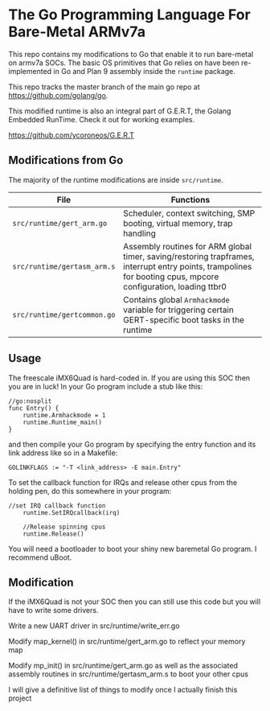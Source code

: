 # The Go Programming Language For Bare-Metal ARMv7a

This repo contains my modifications to Go that enable it
to run bare-metal on armv7a SOCs. The basic OS primitives that
Go relies on have been re-implemented in Go and Plan 9 assembly
inside the `runtime` package.

This repo tracks the master branch of the main go repo at https://github.com/golang/go.

This modified runtime is also an integral part of G.E.R.T,
the Golang Embedded RunTime. Check it out for working examples.

https://github.com/ycoroneos/G.E.R.T

## Modifications from Go

The majority of the runtime modifications are inside `src/runtime`.


  |File | Functions |
  |----------|----------|
  |`src/runtime/gert_arm.go`| Scheduler, context switching, SMP booting, virtual memory, trap handling|
  |`src/runtime/gertasm_arm.s`| Assembly routines for ARM global timer, saving/restoring trapframes, interrupt entry points, trampolines for booting cpus, mpcore configuration, loading ttbr0|
  |`src/runtime/gertcommon.go`| Contains global `Armhackmode` variable for triggering certain GERT-specific boot tasks in the runtime|


## Usage
The freescale iMX6Quad is hard-coded in. If you are using this SOC
then you are in luck! In your Go program include a stub like this:
```
//go:nosplit
func Entry() {
	runtime.Armhackmode = 1
	runtime.Runtime_main()
}
```

and then compile your Go program by specifying the entry function and
its link address like so in a Makefile:
```
GOLINKFLAGS := "-T <link_address> -E main.Entry"
```

To set the callback function for IRQs and release other cpus from the
holding pen, do this somewhere in your program:
```
//set IRQ callback function
	runtime.SetIRQcallback(irq)

	//Release spinning cpus
	runtime.Release()
```

You will need a bootloader to boot your shiny new baremetal Go program.
I recommend uBoot.

## Modification
If the iMX6Quad is not your SOC then you can still use this code but you
will have to write some drivers.

Write a new UART driver in src/runtime/write_err.go

Modify map_kernel() in src/runtime/gert_arm.go to reflect your memory map

Modify mp_init() in src/runtime/gert_arm.go as well as the associated
assembly routines in src/runtime/gertasm_arm.s to boot your other cpus

I will give a definitive list of things to modify once I actually finish
this project
